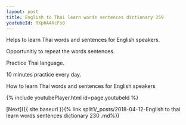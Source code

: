 ```yaml
---
layout: post
title: English to Thai learn words sentences dictionary 259 
youtubeId: RXp6A4XcFs0
---
```

 
 
Helps to learn Thai words and sentences for English speakers.

Opportunitiy to repeat the words sentences. 

Practice Thai language. 
 
10 minutes practice every day. 
 
How to learn Thai words and sentences for English speakers 
 
{% include youtubePlayer.html id=page.youtubeId %}
 
 
[Next]({{ site.baseurl }}{% link  split1/_posts/2018-04-12-English to thai learn words sentences dictionary 230 .md%})
 
